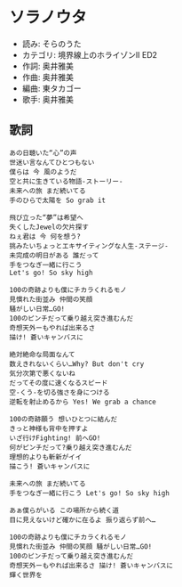 ソラノウタ
===========

- 読み: そらのうた
- カテゴリ: 境界線上のホライゾンII ED2
- 作詞: 奥井雅美
- 作曲: 奥井雅美
- 編曲: 東タカゴー
- 歌手: 奥井雅美


歌詞
-----

    あの日聴いた“心”の声
    世迷い言なんてひとつもない
    僕らは 今 風のようだ
    空と共に生きている物語‐ストーリー‐
    未来への旅 まだ続いてる
    手のひらで太陽を So grab it

    飛び立った“夢”は希望へ
    失くしたJewelの欠片探す
    ねぇ君は 今 何を想う?
    挑みたいちょっとエキサイティングな人生‐ステージ‐
    未完成の明日がある 誰だって
    手をつなぎ一緒に行こう
    Let's go! So sky high

    100の奇跡よりも僕にチカラくれるモノ
    見慣れた街並み 仲間の笑顔
    騒がしい日常…GO!
    100のピンチだって乗り越え突き進むんだ
    奇想天外ーもやれば出来るさ
    描け! 蒼いキャンバスに

    絶対絶命な局面なんて
    数えきれないくらい…Why? But don't cry
    気分次第で悪くないね
    だってその度に速くなるスピード
    空‐くう‐を切る強さを身につける
    逆転を射止めるから Yes! We grab a chance

    100の奇跡願う 想いひとつに結んだ
    きっと神様も背中を押すよ
    いざ行けFighting! 前へGO!
    何がピンチだって?乗り越え突き進むんだ
    理想的よりも斬新がイイ
    描こう! 蒼いキャンバスに

    未来への旅 まだ続いてる
    手をつなぎ一緒に行こう Let's go! So sky high

    あぁ僕らがいる この場所から続く道
    目に見えないけど確かに在るよ 振り返らず前へ…

    100の奇跡よりも僕にチカラくれるモノ
    見慣れた街並み 仲間の笑顔 騒がしい日常…GO!
    100のピンチだって乗り越え突き進むんだ
    奇想天外ーもやれば出来るさ 描け! 蒼いキャンバスに
    輝く世界を

